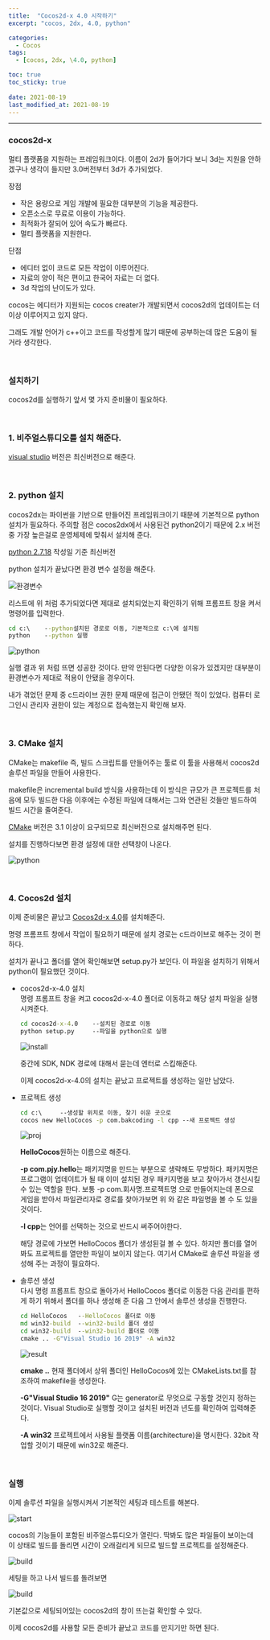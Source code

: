 ```yaml
---
title:  "Cocos2d-x 4.0 시작하기"
excerpt: "cocos, 2dx, 4.0, python"

categories:
  - Cocos
tags:
  - [cocos, 2dx, \4.0, python]

toc: true
toc_sticky: true
 
date: 2021-08-19
last_modified_at: 2021-08-19
---  
```


***

### cocos2d-x
멀티 플랫폼을 지원하는 프레임워크이다. 이름이 2d가 들어가다 보니 3d는 지원을 안하겠구나 생각이 들지만 3.0버전부터 3d가 추가되었다.

장점
* 작은 용량으로 게임 개발에 필요한 대부분의 기능을 제공한다.
* 오픈소스로 무료로 이용이 가능하다.
* 최적화가 잘되어 있어 속도가 빠르다.
* 멀티 플랫폼을 지원한다.

단점
* 에디터 없이 코드로 모든 작업이 이루어진다.
* 자료의 양이 적은 편이고 한국어 자료는 더 없다.
* 3d 작업의 난이도가 있다. 

cocos는 에디터가 지원되는 cocos creater가 개발되면서  cocos2d의 업데이트는 더이상 이루어지고 있지 않다.  


그래도 개발 언어가 c++이고 코드를 작성할게 많기 때문에 공부하는데 많은 도움이 될거라 생각한다.  

<br/>

### 설치하기
cocos2d를 실행하기 앞서 몇 가지 준비물이 필요하다.  

<br/>

### 1. 비주얼스튜디오를 설치 해준다.  
[visual studio](https://visualstudio.microsoft.com/ko/vs/whatsnew/) 버전은 최신버전으로 해준다. 

<br/>

### 2. python 설치  
cocos2dx는 파이썬을 기반으로 만들어진 프레임워크이기 때문에 기본적으로 python 설치가 필요하다. 주의할 점은 cocos2dx에서 사용된건 python2이기 때문에 2.x 버전 중 가장 높은걸로 운영체제에 맞춰서 설치해 준다.  

[python 2.7.18](https://www.python.org/downloads/release/python-2718/) 작성일 기준 최신버전

python 설치가 끝났다면 환경 변수 설정을 해준다.  

 ![환경변수](/assets/images/20210819_Posting/1.png)

리스트에 위 처럼 추가되었다면 제대로 설치되었는지 확인하기 위해 프롬프트 창을 켜서 명령어를 입력한다.  
  ```cmd
  cd c:\    --python설치된 경로로 이동, 기본적으로 c:\에 설치됨 
  python    --python 실행
  ```

 ![python](/assets/images/20210819_Posting/2.png)

실행 결과 위 처럼 뜨면 성공한 것이다. 만약 안된다면 다양한 이유가 있겠지만 대부분이 환경변수가 제대로 적용이 안됐을 경우이다.  

내가 겪었던 문제 중 c드라이브 권한 문제 때문에 접근이 안됐던 적이 있었다. 컴퓨터 로그인시 관리자 권한이 있는 계정으로 접속했는지 확인해 보자.  

<br/>

### 3. CMake 설치  
CMake는 makefile 즉, 빌드 스크립트를 만들어주는 툴로 이 툴을 사용해서 cocos2d 솔루션 파일을 만들어 사용한다.  

makefile은 incremental build 방식을 사용하는데 이 방식은 규모가 큰 프로젝트를 처음에 모두 빌드한 다음 이후에는 수정된 파일에 대해서는 그와 연관된 것들만 빌드하여 빌드 시간을 줄여준다.
    
[CMake](https://cmake.org/download/) 버전은 3.1 이상이 요구되므로 최신버전으로 설치해주면 된다.

설치를 진행하다보면 환경 설정에 대한 선택창이 나온다.  

 ![python](/assets/images/20210819_Posting/3.png)

<br/>

### 4. Cocos2d 설치  
이제 준비물은 끝났고 [Cocos2d-x 4.0](https://www.cocos.com/en/)를 설치해준다.  

명령 프롬프트 창에서 작업이 필요하기 때문에 설치 경로는 c드라이브로 해주는 것이 편하다.  

설치가 끝나고 폴더를 열어 확인해보면 setup.py가 보인다. 이 파일을 설치하기 위해서 python이 필요했던 것이다.

* cocos2d-x-4.0 설치  
  명령 프롬프트 창을 켜고 cocos2d-x-4.0 폴더로 이동하고 해당 설치 파일을 실행 시켜준다.

    ```cmd
    cd cocos2d-x-4.0    --설치된 경로로 이동
    python setup.py     --파일을 python으로 실행
    ```

  ![install](/assets/images/20210819_Posting/4.png)

  중간에 SDK, NDK 경로에 대해서 묻는데 엔터로 스킵해준다.  

  이제 cocos2d-x-4.0의 설치는 끝났고 프로젝트를 생성하는 일만 남았다.  

* 프로젝트 생성  

    ```cmd
    cd c:\     --생성할 위치로 이동, 찾기 쉬운 곳으로
    cocos new HelloCocos -p com.bakcoding -l cpp --새 프로젝트 생성
    ```
  ![proj](/assets/images/20210819_Posting/5.png)

  **HelloCocos**원하는 이름으로 해준다.  
        
  **-p com.pjy.hello**는 패키지명을 만드는 부분으로 생략해도 무방하다. 패키지명은 프로그램이 업데이트가 될 때 이미 설치된 경우 패키지명을 보고 찾아가서 갱신시킬 수 있는 역할을 한다. 보통 -p com.회사명.프로젝트명 으로 만들어지는데 폰으로 게임을 받아서 파일관리자로 경로를 찾아가보면 위 와 같은 파일명을 볼 수 도 있을 것이다. 

  **-l cpp**는 언어를 선택하는 것으로 반드시 써주어야한다.  

  해당 경로에 가보면 HelloCocos 폴더가 생성된걸 볼 수 있다. 하지만 폴더를 열어봐도 프로젝트를 열만한 파일이 보이지 않는다. 여기서 CMake로 솔루션 파일을 생성해 주는 과정이 필요하다.

* 솔루션 생성  
  다시 명령 프롬프트 창으로 돌아가서 HelloCocos 폴더로 이동한 다음 관리를 편하게 하기 위해서 폴더를 하나 생성해 준 다음 그 안에서 솔루션 생성을 진행한다.  

    ```cmd
    cd HelloCocos   --HelloCocos 폴더로 이동
    md win32-build  --win32-build 폴더 생성
    cd win32-build  --win32-build 폴더로 이동
    cmake .. -G"Visual Studio 16 2019" -A win32
    ```
  ![result](/assets/images/20210819_Posting/6.png)

  **cmake ..**  현재 폴더에서 상위 폴더인 HelloCocos에 있는 CMakeLists.txt를 참조하여 makefile을 생성한다.  
        
  **-G"Visual Studio 16 2019"** G는 generator로 무엇으로 구동할 것인지 정하는 것이다. Visual Studio로 실행할 것이고 설치된 버전과 년도를 확인하여 입력해준다.  
        
    **-A win32** 프로젝트에서 사용될 플랫폼 이름(architecture)을 명시한다. 32bit 작업할 것이기 때문에 win32로 해준다.

<br/>

### 실행

이제 솔루션 파일을 실행시켜서 기본적인 세팅과 테스트를 해본다.

![start](/assets/images/20210819_Posting/7.png)


cocos의 기능들이 포함된 비주얼스튜디오가 열린다. 
딱봐도 많은 파일들이 보이는데 이 상태로 빌드를 돌리면 시간이 오래걸리게 되므로 빌드할 프로젝트를 설정해준다.

![build](/assets/images/20210819_Posting/8.png)

세팅을 하고 나서 빌드를 돌려보면

![build](/assets/images/20210819_Posting/9.png)

기본값으로 세팅되어있는 cocos2d의 창이 뜨는걸 확인할 수 있다. 

이제 cocos2d를 사용할 모든 준비가 끝났고 코드를 만지기만 하면 된다.

